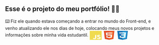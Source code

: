 ## Esse é o projeto do meu portfólio! 👩‍💻

⌨️ Fiz ele quando estava começando a entrar no mundo do Front-end, e venho atualizando ele nos dias de hoje, colocando meus novos projetos e informações sobre minha vida estudantil.
<img align="center" alt="Eve-Js" height="30" width="40" src="https://raw.githubusercontent.com/devicons/devicon/master/icons/javascript/javascript-plain.svg">
<img align="center" alt="Eve-HTML" height="30" width="40" src="https://raw.githubusercontent.com/devicons/devicon/master/icons/html5/html5-original.svg">
<img align="center" alt="Eve-CSS" height="30" width="40" src="https://raw.githubusercontent.com/devicons/devicon/master/icons/css3/css3-original.svg">

